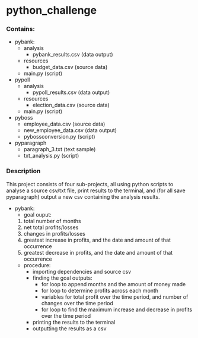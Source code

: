 # python_challenge

### Contains:
- pybank:
    - analysis
        - pybank_results.csv (data output)
    - resources
        - budget_data.csv (source data)
    - main.py (script)
- pypoll
    - analysis
        - pypoll_results.csv (data output)
    - resources
        - election_data.csv (source data)
    - main.py (script)
- pyboss
    - employee_data.csv (source data)
    - new_employee_data.csv (data output)
    - pybossconversion.py (script)
- pyparagraph
    - paragraph_3.txt (text sample)
    - txt_analysis.py (script)
### Description

This project consists of four sub-projects, all using python scripts to analyse a source csv/txt file, print results to the terminal, and (for all save pyparagraph) output a new csv containing the analysis results. 
- pybank:
    - goal ouput:
    1. total number of months
    2. net total profits/losses
    3. changes in profits/losses
    4. greatest increase in profits, and the date and amount of that occurrence
    5. greatest decrease in profits, and the date and amount of that occurrence
    - procedure:
        - importing dependencies and source csv
        - finding the goal outputs:
            - for loop to append months and the amount of money made
            - for loop to determine profits across each month
            - variables for total profit over the time period, and number of changes over the time period
            - for loop to find the maximum increase and decrease in profits over the time period
        - printing the results to the terminal
        - outputting the results as a csv    
